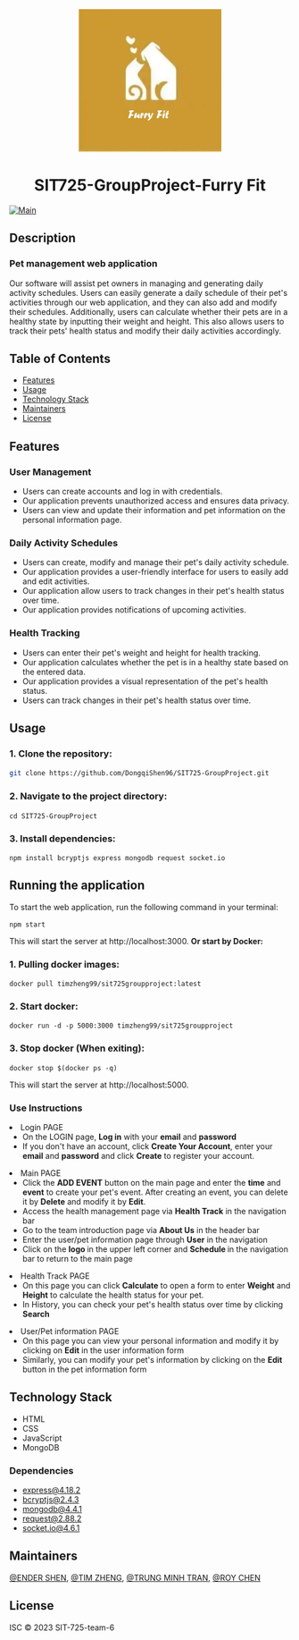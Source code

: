 <div align="center">

<img alt="LOGO" src="./public/images/preview.jpg" width="256" height="256" />

# <strong>SIT725-GroupProject-Furry Fit</strong>

</div>

[![Main](https://img.shields.io/badge/Code--View-main--branch-green.svg?style=flat-square)](https://github.com/DongqiShen96/Sit725-GroupProject)

## <strong>Description</strong>

### Pet management web application

Our software will assist pet owners in managing and generating daily activity schedules. Users can easily generate a daily schedule of their pet's activities through our web application, and they can also add and modify their schedules. Additionally, users can calculate whether their pets are in a healthy state by inputting their weight and height. This also allows users to track their pets' health status and modify their daily activities accordingly.

## <strong>Table of Contents</strong>

- [Features](#features)
- [Usage](#usage)
- [Technology Stack](#technology-stack)
- [Maintainers](#maintainers)
- [License](#license)

## <strong>Features</strong>

### User Management

- Users can create accounts and log in with credentials.
- Our application prevents unauthorized access and ensures data privacy.
- Users can view and update their information and pet information on the personal information page.

### Daily Activity Schedules

- Users can create, modify and manage their pet's daily activity schedule.
- Our application provides a user-friendly interface for users to easily add and edit activities.
- Our application allow users to track changes in their pet's health status over time.
- Our application provides notifications of upcoming activities.

### Health Tracking

- Users can enter their pet's weight and height for health tracking.
- Our application calculates whether the pet is in a healthy state based on the entered data.
- Our application provides a visual representation of the pet's health status.
- Users can track changes in their pet's health status over time.

## <strong>Usage</strong>

### 1. Clone the repository:

```bash
git clone https://github.com/DongqiShen96/SIT725-GroupProject.git
```

### 2. Navigate to the project directory:

```
cd SIT725-GroupProject
```

### 3. Install dependencies:

```
npm install bcryptjs express mongodb request socket.io
```


## <strong>Running the application</strong>

To start the web application, run the following command in your terminal:

```
npm start
```
This will start the server at http://localhost:3000.
<strong>Or start by Docker:</strong>


### 1. Pulling docker images:

```
docker pull timzheng99/sit725groupproject:latest
```
### 2. Start docker:

```
docker run -d -p 5000:3000 timzheng99/sit725groupproject
```

### 3. Stop docker (When exiting):

```
docker stop $(docker ps -q)
```

This will start the server at http://localhost:5000.

### <strong> Use Instructions</strong>

<li>Login PAGE 
<ul>
<li>On the LOGIN page, <strong>Log in</strong> with your <strong>email</strong> and <strong>password</strong></li>
<li>
If you don't have an account, click <strong>Create Your Account</strong>, enter your <strong>email</strong> and <strong>password</strong> and click <strong>Create</strong> to register your account.
</ul></li>
<li>
Main PAGE
<ul>
<li>Click the <strong>ADD EVENT</strong> button on the main page and enter the <strong>time</strong> and <strong>event</strong> to create your pet's event. After creating an event, you can delete it by <strong>Delete</strong> and modify it by <strong>Edit</strong>.
</li><li>
Access the health management page via <strong>Health Track</strong> in the navigation bar
</li><li>
Go to the team introduction page via <strong>About Us</strong> in the header bar
</li><li>
Enter the user/pet information page through <strong>User</strong> in the navigation
</li><li>
Click on the  <strong>logo </strong> in the upper left corner and  <strong>Schedule </strong> in the navigation bar to return to the main page
</li>
</ul></li>
<li>Health Track PAGE 
<ul>
<li>On this page you can click <strong>Calculate</strong> to open a form to enter <strong>Weight</strong> and <strong>Height</strong> to calculate the health status for your pet.</li>
<li>
In History, you can check your pet's health status over time by clicking <strong>Search</strong>
</ul></li>
<li>User/Pet information PAGE 
<ul>
<li>On this page you can view your personal information and modify it by clicking on <strong>Edit</strong> in the user information form</li>
<li>
Similarly, you can modify your pet's information by clicking on the <strong>Edit</strong> button in the pet information form
</ul></li>

## <strong>Technology Stack</strong>

- HTML
- CSS
- JavaScript
- MongoDB

### Dependencies

- express@4.18.2
- bcryptjs@2.4.3
- mongodb@4.4.1
- request@2.88.2
- socket.io@4.6.1

## <strong>Maintainers</strong>

[@ENDER SHEN](https://github.com/DongqiShen96), [@TIM ZHENG](https://github.com/FradAlfTim), [@TRUNG MINH TRAN](https://github.com/tmtrungg), [@ROY CHEN](https://github.com/Nightcatclub)

## <strong>License</strong>

ISC © 2023 SIT-725-team-6
